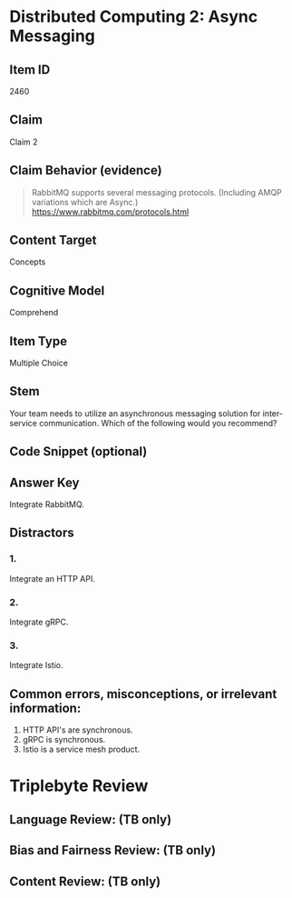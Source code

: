 # Distributed Computing 2: Async Messaging

## Item ID
2460

## Claim
Claim 2

## Claim Behavior (evidence)
> RabbitMQ supports several messaging protocols. (Including AMQP variations which are Async.)
> https://www.rabbitmq.com/protocols.html

## Content Target
Concepts

## Cognitive Model
Comprehend

## Item Type
Multiple Choice

## Stem
Your team needs to utilize an asynchronous messaging solution for inter-service communication. Which of the following would you recommend?

## Code Snippet (optional)

## Answer Key
Integrate RabbitMQ.

## Distractors
### 1.
Integrate an HTTP API.

### 2.
Integrate gRPC.

### 3.
Integrate Istio.

## Common errors, misconceptions, or irrelevant information:

1. HTTP API's are synchronous.
2. gRPC is synchronous.
3. Istio is a service mesh product.

# Triplebyte Review

## Language Review: (TB only)

## Bias and Fairness Review: (TB only)

## Content Review: (TB only)

